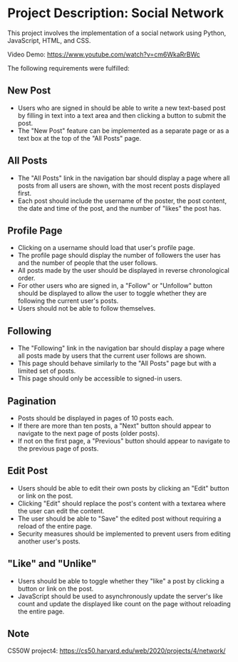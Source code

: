 # Project Description: Social Network

This project involves the implementation of a social network using Python, JavaScript, HTML, and CSS.

Video Demo: https://www.youtube.com/watch?v=cm6WkaRrBWc

The following requirements were fulfilled:

## New Post

- Users who are signed in should be able to write a new text-based post by filling in text into a text area and then clicking a button to submit the post.
- The "New Post" feature can be implemented as a separate page or as a text box at the top of the "All Posts" page.

## All Posts

- The "All Posts" link in the navigation bar should display a page where all posts from all users are shown, with the most recent posts displayed first.
- Each post should include the username of the poster, the post content, the date and time of the post, and the number of "likes" the post has.

## Profile Page

- Clicking on a username should load that user's profile page.
- The profile page should display the number of followers the user has and the number of people that the user follows.
- All posts made by the user should be displayed in reverse chronological order.
- For other users who are signed in, a "Follow" or "Unfollow" button should be displayed to allow the user to toggle whether they are following the current user's posts.
- Users should not be able to follow themselves.

## Following

- The "Following" link in the navigation bar should display a page where all posts made by users that the current user follows are shown.
- This page should behave similarly to the "All Posts" page but with a limited set of posts.
- This page should only be accessible to signed-in users.

## Pagination

- Posts should be displayed in pages of 10 posts each.
- If there are more than ten posts, a "Next" button should appear to navigate to the next page of posts (older posts).
- If not on the first page, a "Previous" button should appear to navigate to the previous page of posts.

## Edit Post

- Users should be able to edit their own posts by clicking an "Edit" button or link on the post.
- Clicking "Edit" should replace the post's content with a textarea where the user can edit the content.
- The user should be able to "Save" the edited post without requiring a reload of the entire page.
- Security measures should be implemented to prevent users from editing another user's posts.

## "Like" and "Unlike"

- Users should be able to toggle whether they "like" a post by clicking a button or link on the post.
- JavaScript should be used to asynchronously update the server's like count and update the displayed like count on the page without reloading the entire page.

## Note

CS50W project4: https://cs50.harvard.edu/web/2020/projects/4/network/
